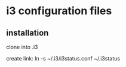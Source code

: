 # i3 configuration files

## installation

clone into .i3 

create link: ln -s ~/.i3/i3status.conf ~/.i3status